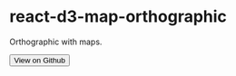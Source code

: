 # react-d3-map-orthographic

Orthographic with maps.

<a href="http://github.com/react-d3/react-d3-map-orthographic">
  <button type="button" class="btn btn-default">View on Github</button>
</a>
